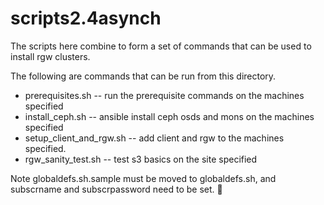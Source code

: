 # scripts2.4asynch

The scripts here combine to form a set of commands that can be used
to install rgw clusters.

The following are commands that can be run from this directory.

* prerequisites.sh -- run the prerequisite commands on the machines specified
* install_ceph.sh -- ansible install ceph osds and mons on the machines specified
* setup_client_and_rgw.sh -- add client and rgw to the machines specified.
* rgw_sanity_test.sh -- test s3 basics on the site specified

Note globaldefs.sh.sample must be moved to globaldefs.sh, and subscrname and subscrpassword need to be set.

